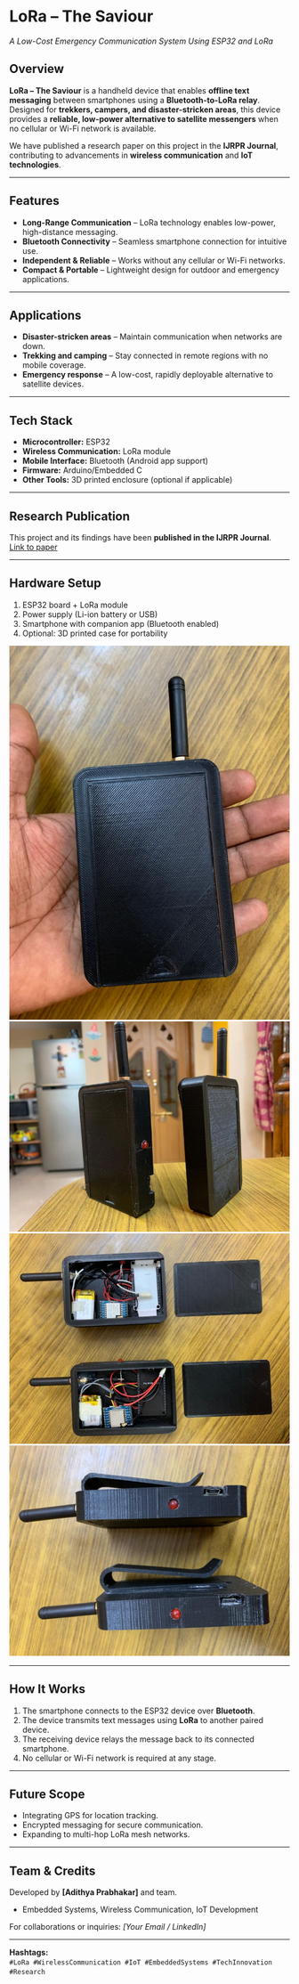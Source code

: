 # LoRa – The Saviour  
*A Low-Cost Emergency Communication System Using ESP32 and LoRa*  

## Overview  
**LoRa – The Saviour** is a handheld device that enables **offline text messaging** between smartphones using a **Bluetooth-to-LoRa relay**. Designed for **trekkers, campers, and disaster-stricken areas**, this device provides a **reliable, low-power alternative to satellite messengers** when no cellular or Wi-Fi network is available.  

We have published a research paper on this project in the **IJRPR Journal**, contributing to advancements in **wireless communication** and **IoT technologies**.  

---

## Features  
- **Long-Range Communication** – LoRa technology enables low-power, high-distance messaging.  
- **Bluetooth Connectivity** – Seamless smartphone connection for intuitive use.  
- **Independent & Reliable** – Works without any cellular or Wi-Fi networks.  
- **Compact & Portable** – Lightweight design for outdoor and emergency applications.  

---

## Applications  
- **Disaster-stricken areas** – Maintain communication when networks are down.  
- **Trekking and camping** – Stay connected in remote regions with no mobile coverage.  
- **Emergency response** – A low-cost, rapidly deployable alternative to satellite devices.  

---

## Tech Stack  
- **Microcontroller:** ESP32  
- **Wireless Communication:** LoRa module  
- **Mobile Interface:** Bluetooth (Android app support)  
- **Firmware:** Arduino/Embedded C  
- **Other Tools:** 3D printed enclosure (optional if applicable)  

---

## Research Publication  
This project and its findings have been **published in the IJRPR Journal**.  
[Link to paper](https://drive.google.com/file/d/13FtI-TpBtMStCX1-7-HtiXbm_7wb8_lU/view?usp=sharing) 

---

## Hardware Setup  
1. ESP32 board + LoRa module  
2. Power supply (Li-ion battery or USB)  
3. Smartphone with companion app (Bluetooth enabled)  
4. Optional: 3D printed case for portability  


![Device Front](image_2025-08-17_150022479.png)  
![Device Internal](image_2025-08-17_150030402.png)  
![side2](image_2025-08-17_150035592.png)  
![side](image_2025-08-17_150046010.png) 

---

## How It Works  
1. The smartphone connects to the ESP32 device over **Bluetooth**.  
2. The device transmits text messages using **LoRa** to another paired device.  
3. The receiving device relays the message back to its connected smartphone.  
4. No cellular or Wi-Fi network is required at any stage.  

---

## Future Scope  
- Integrating GPS for location tracking.  
- Encrypted messaging for secure communication.  
- Expanding to multi-hop LoRa mesh networks.  

---

## Team & Credits  
Developed by **[Adithya Prabhakar]** and team.  
- Embedded Systems, Wireless Communication, IoT Development  

For collaborations or inquiries: *[Your Email / LinkedIn]*  

---


**Hashtags:**  
`#LoRa #WirelessCommunication #IoT #EmbeddedSystems #TechInnovation #Research`  

